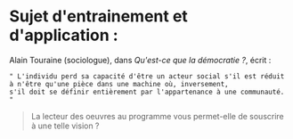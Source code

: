 # Sujet d'entrainement et d'application :

Alain Touraine (sociologue), dans _Qu'est-ce que la démocratie ?_, écrit :

    " L'individu perd sa capacité d'être un acteur social s'il est réduit à n'être qu'une pièce dans une machine où, inversement,
    s'il doit se définir entièrement par l'appartenance à une communauté. "

> La lecteur des oeuvres au programme vous permet-elle de souscrire à une telle vision ?